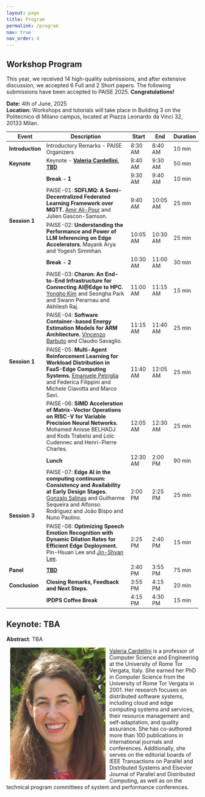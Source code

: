 ```yaml
---
layout: page
title: Program
permalink: /program
nav: true
nav_order: 4
---
```

<!---
| **Name** | **Description** | **Start(PDT)** | **End** | **Duration**|
| :-----:   | :-----: |
| **Introduction** | Introduction and opening remarks | 9:00 AM | 9:10 AM | 10 | 
{: .table}
{: .table-striped}
-->

## Workshop Program

This year, we received 14 high-quality submissions, and after extensive discussion, we accepted 6 Full and 2 Short papers. The following submissions have been accepted to PAISE 2025. **Congratulations!**

**Date:** 4th of June, 2025 </br>
**Location:** Workshops and tutorials will take place in Building 3 on the Politecnico di Milano campus, located at Piazza Leonardo da Vinci 32, 20133 Milan.

<table class="table table-bordered">
  <thead>
    <tr>
      <th scope="col">Event</th>
      <th scope="col">Description</th>
      <th scope="col">Start</th>
      <th scope="col">End</th>
      <th scope="col">Duration</th>            
    </tr>
  </thead>
  <tbody>
    <tr>
      <td scope="row"><b>Introduction</b></td>
      <td>Introductory Remarks - PAISE Organizers</td>
      <td>8:30 AM</td>
      <td>8:40 AM</td>
      <td>10 min</td>
    </tr>
    <tr>
      <td scope="row"><b>Keynote</b></td>
      <td>Keynote - <b><a href="">Valeria Cardellini, TBD</a></b></td>
      <td>8:40 AM</td>
      <td>9:30 AM</td>
      <td>50 min</td>
    </tr>
    <tr>
      <td></td>
      <td scope="row"><b>Break - 1</b></td>
      <td>9:30 AM</td>
      <td>9:40 AM</td>
      <td>10 min</td>
    </tr>
    <tr>
      <td scope="row" rowspan="2"><b>Session 1</b></td>
      <td>PAISE-01: <b>SDFLMQ: A Semi-Decentralized Federated Learning Framework over MQTT.</b> <ins>Amir Ali-Pour</ins> and Julien Gascon-Samson.</td>
      <td>9:40 AM</td>
      <td>10:05 AM</td>
      <td>25 min</td>
    </tr>
    <tr>
      <td>PAISE-02: <b>Understanding the Performance and Power of LLM Inferencing on Edge Accelerators.</b> Mayank Arya and Yogesh Simmhan.</td>
      <td>10:05 AM</td>
      <td>10:30 AM</td>
      <td>25 min</td>
    </tr>
    <tr>
      <td></td>
      <td scope="row"><b>Break - 2</b></td>
      <td>10:30 AM</td>
      <td>11:00 AM</td>
      <td>30 min</td>
    </tr>
    <tr>
      <td scope="row" rowspan="4"><b>Session 1</b></td>
      <td>PAISE-03: <b>Charon: An End-to-End Infrastructure for Connecting AI@Edge to HPC.</b> <ins>Yongho Kim</ins> and Seongha Park and Swann Perarnau and Akhilesh Raj.</td>
      <td>11:00 AM</td>
      <td>11:15 AM</td>
      <td>15 min</td>
    </tr>
    <tr>
      <td>PAISE-04: <b>Software Container-based Energy Estimation Models for ARM Architecture.</b> <ins>Vincenzo Barbuto</ins> and Claudio Savaglio.</td>
      <td>11:15 AM</td>
      <td>11:40 AM</td>
      <td>25 min</td>
    </tr>
    <tr>
      <td>PAISE-05: <b>Multi-Agent Reinforcement Learning for Workload Distribution in FaaS-Edge Computing Systems.</b> <ins>Emanuele Petriglia</ins> and Federica Filippini and Michele Ciavotta and Marco Savi.</td>
      <td>11:40 AM</td>
      <td>12:05 AM</td>
      <td>25 min</td>
    </tr>
    <tr>
      <td>PAISE-06: <b>SIMD Acceleration of Matrix-Vector Operations on RISC-V for Variable Precision Neural Networks.</b> Mohamed Anisse BELHADJ and Kods Trabelsi and Loïc Cudennec and Henri-Pierre Charles.</td>
      <td>12:05 AM</td>
      <td>12:30 AM</td>
      <td>25 min</td>
    </tr>
    <tr>
      <td></td>
      <td scope="row"><b>Lunch</b></td>
      <td>12:30 AM</td>
      <td>2:00 PM</td>
      <td>90 min</td>
    </tr>
    <tr>
      <td scope="row" rowspan="2"><b>Session 3</b></td>
      <td>PAISE-07: <b>Edge AI in the computing continuum: Consistency and Availability at Early Design Stages.</b> <ins>Gonzalo Salinas</ins> and Guilherme Sequeira and Alfonso Rodriguez and João Bispo and Nuno Paulino.</td>
      <td>2:00 PM</td>
      <td>2:25 PM</td>
      <td>25 min</td>
    </tr>
    <tr>
      <td>PAISE-08: <b>Optimizing Speech Emotion Recognition with Dynamic Dilation Rates for Efficient Edge Deployment.</b> Pin-Hsuan Lee and <ins>Jin-Shyan Lee</ins>.</td>
      <td>2:25 PM</td>
      <td>2:40 PM</td>
      <td>15 min</td>
    </tr>
    <tr>
      <td scope="row"><b>Panel</b></td>
      <td><b><a href="#">TBD</a></b></td>
      <td>2:40 PM</td>
      <td>3:55 PM</td>
      <td>75 min</td>
    </tr>
    <tr>
      <td scope="row"><b>Conclusion</b></td>
      <td><b>Closing Remarks, Feedback and Next Steps.</b></td>
      <td>3:55 PM</td>
      <td>4:15 PM</td>
      <td>20 min</td>
    </tr>
    <tr>
      <td></td>
      <td scope="row"><b>IPDPS Coffee Break</b></td>
      <td>4:15 PM</td>
      <td>4:30 PM</td>
      <td>15 min</td>
    </tr>
  </tbody>
</table>


## **Keynote**: **TBA**

**Abstract**: TBA

<img src="/assets/img/valeria_headshot.jpg" alt="Valeria Cardellini" width="250" align="left" hspace="10"/>

[Valeria Cardellini](http://www.ce.uniroma2.it/~valeria/) is a professor of Computer Science and Engineering at the University of Rome Tor Vergata, Italy. She earned her PhD in Computer Science from the University of Rome Tor Vergata in 2001. Her research focuses on distributed software systems, including cloud and edge computing systems and services, their resource management and self-adaptation, and quality assurance. She has co-authored more than 100 publications in international journals and conferences. Additionally, she serves on the editorial boards of IEEE Transactions on Parallel and Distributed Systems and Elsevier Journal of Parallel and Distributed Computing, as well as on the technical program committees of system and performance conferences.
